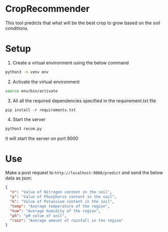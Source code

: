 # CropRecommender

This tool predicts that what will be the best crop to grow based on the soil conditions. 

# Setup

1. Create a virtual environment using the below command
```bash
python3 -m venv env
```

2. Activate the virtual environment
```bash
source env/bin/activate
```

3. All all the required dependencies specified in the requirement.txt file
``` 
pip install -r requirements.txt
```

4. Start the server
```bash
python3 recom.py
```
It will start the server on port 9000

# Use
Make a post request to `http://localhost:9000/predict` and send the below data as json:
```json
{
  "n": "Value of Nitrogen content in the soil",
  "p": "Value of Phosphorus content in the soil",
  "k": "Value of Potassium content in the soil",
  "temp": "Average temperature of the region",
  "hum": "Average humidity of the region",
  "ph": "pH value of soil",
  "rain": "Average amount of rainfall in the region"
}
```
